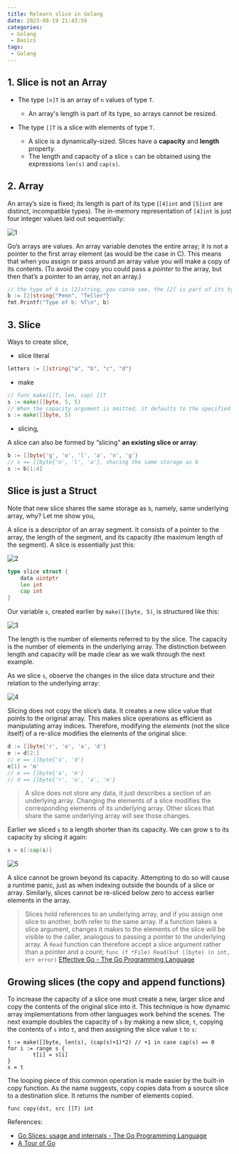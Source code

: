 ```yaml
---
title: Relearn slice in Golang
date: 2023-08-19 21:43:59
categories:
 - Golang
 - Basics
tags:
 - Golang
---
```


## 1. Slice is not an Array

- The type `[n]T` is an array of `n` values of type `T`.
  - An array's length is part of its type, so arrays cannot be resized. 

- The type `[]T` is a slice with elements of type `T`.
  - A slice is a dynamically-sized. Slices have a **capacity** and **length** property. 
  - The length and capacity of a slice `s` can be obtained using the expressions `len(s)` and `cap(s)`.

## 2. Array

An array’s size is fixed; its length is part of its type (`[4]int` and `[5]int` are distinct, incompatible types). The in-memory representation of `[4]int` is just four integer values laid out sequentially:

![1](1.png)

Go’s arrays are values. An array variable denotes the entire array; it is not a pointer to the first array element (as would be the case in C). This means that when you assign or pass around an array value you will make a copy of its contents. (To avoid the copy you could pass a *pointer* to the array, but then that’s a pointer to an array, not an array.) 

```go
// the type of b is [2]string, you canse see, the [2] is part of its type
b := [2]string{"Penn", "Teller"}
fmt.Printf("Type of b: %T\n", b)
```

## 3. Slice

Ways to create slice,

-  slice literal 

```go
letters := []string{"a", "b", "c", "d"}
```

- make

```go
// func make([]T, len, cap) []T
s := make([]byte, 5, 5)
// When the capacity argument is omitted, it defaults to the specified length.
s := make([]byte, 5)
```

- slicing, 

A slice can also be formed by “slicing” **an existing slice or array**: 

```go
b := []byte{'g', 'o', 'l', 'a', 'n', 'g'}
// s == []byte{'o', 'l', 'a'}, sharing the same storage as b
s := b[1:4] 
```

## Slice is just a Struct

Note that new slice shares the same storage as `b`, namely, same underlying array, why?  Let me show you, 

A slice is a descriptor of an array segment. It consists of a pointer to the array, the length of the segment, and its capacity (the maximum length of the segment). A slice is essentially just this:

![2](2.png)

```go
type slice struct {
    data uintptr
    len int
    cap int
}
```

Our variable `s`, created earlier by `make([]byte, 5)`, is structured like this:

![3](3.png)

The length is the number of elements referred to by the slice. The capacity is the number of elements in the underlying array. The distinction between length and capacity will be made clear as we walk through the next example. 

As we slice `s`, observe the changes in the slice data structure and their relation to the underlying array:

![4](4.png)

Slicing does not copy the slice’s data. It creates a new slice value that points to the original array. This makes slice operations as efficient as manipulating array indices. Therefore, modifying the *elements* (not the slice itself) of a re-slice modifies the elements of the original slice:

```go
d := []byte{'r', 'o', 'a', 'd'}
e := d[2:]
// e == []byte{'a', 'd'}
e[1] = 'm'
// e == []byte{'a', 'm'}
// d == []byte{'r', 'o', 'a', 'm'}
```

> A slice does not store any data, it just describes a section of an underlying array. Changing the elements of a slice modifies the corresponding elements of its underlying array. Other slices that share the same underlying array will see those changes. 

Earlier we sliced `s` to a length shorter than its capacity. We can grow s to its capacity by slicing it again:

```go
s = s[:cap(s)]
```

![5](5.png)

A slice cannot be grown beyond its capacity. Attempting to do so will cause a runtime panic, just as when indexing outside the bounds of a slice or array. Similarly, slices cannot be re-sliced below zero to access earlier elements in the array.

> Slices hold references to an underlying array, and if you assign one slice to another, both refer to the same array. If a function takes a slice argument, changes it makes to the elements of the slice will be visible to the caller, analogous to passing a pointer to the underlying array. A `Read` function can therefore accept a slice argument rather than a pointer and a count;  `func (f *File) Read(buf []byte) (n int, err error)` [Effective Go - The Go Programming Language](https://go.dev/doc/effective_go#slices)

## Growing slices (the copy and append functions)

To increase the capacity of a slice one must create a new, larger slice and copy the contents of the original slice into it. This technique is how dynamic array implementations from other languages work behind the scenes. The next example doubles the capacity of `s` by making a new slice, `t`, copying the contents of `s` into `t`, and then assigning the slice value `t` to `s`:

```
t := make([]byte, len(s), (cap(s)+1)*2) // +1 in case cap(s) == 0
for i := range s {
        t[i] = s[i]
}
s = t
```

The looping piece of this common operation is made easier by the built-in copy function. As the name suggests, copy copies data from a source slice to a destination slice. It returns the number of elements copied.

```
func copy(dst, src []T) int
```

References:

- [Go Slices: usage and internals - The Go Programming Language](https://go.dev/blog/slices-intro)
- [A Tour of Go](https://go.dev/tour/moretypes/7)